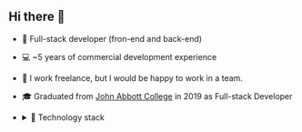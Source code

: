 ## Hi there 👋


* 🧐 Full-stack developer (fron-end and back-end)
* 💻 ~5 years of commercial development experience
* 💼 I work freelance, but I would be happy to work in a team. 
* 🎓 Graduated from <a href="https://johnabbott.qc.ca/" target="_blank">John Abbott College</a> in 2019 as Full-stack Developer
* <details>
  <summary>🔧 Technology stack</summary>

  - HTML (HTML5), JSX
  - CSS (CSS3), Sass (SCSS), PostCSS, Bootstrap, Tailwind, Animations
  - JavaScript (ES6+, OOP), jQuery, TypeScript
  - React
  - Redux (Redux Toolkit, Redux Persist)
  - Webpack, Vite, Gulp, Rollup
  - WordPress, Winter CMS, Craft CMS
  - REST API, WebSockets
  - BEM, UI/UX
  - Git (GitHub, BitBucket, GitLab)
  - Figma, Adobe Photoshop
  - PHP, Blade, Twig
  - Agile, Waterfall, SCRUM
  </details>
